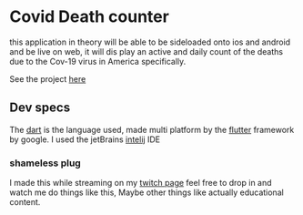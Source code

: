 # Covid Death counter
  this application in theory will be able to be sideloaded onto ios and android and be live on web, it will dis play an active and daily count of the deaths due to the Cov-19 virus in America specifically.

  See the project [here](http://chriskellum.me/Covid_countapp/)
## Dev specs
  The [dart](https://dart.dev) is the language used, made multi platform by the [flutter](https://flutter.dev) framework by google.
  I used the jetBrains [intelij](https://www.jetbrains.com/idea/) IDE

### shameless plug
  I made this while streaming on my [twitch page](https://www.twitch.tv/ginyushijin1905/) feel free to drop in and watch me do things like this, Maybe other things like actually educational content.

